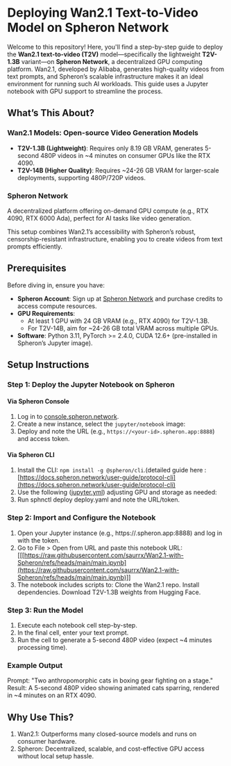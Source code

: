 # Deploying Wan2.1 Text-to-Video Model on Spheron Network

Welcome to this repository! Here, you'll find a step-by-step guide to deploy the **Wan2.1 text-to-video (T2V)** model—specifically the lightweight **T2V-1.3B** variant—on **Spheron Network**, a decentralized GPU computing platform. Wan2.1, developed by Alibaba, generates high-quality videos from text prompts, and Spheron’s scalable infrastructure makes it an ideal environment for running such AI workloads. This guide uses a Jupyter notebook with GPU support to streamline the process.

## What’s This About?

### Wan2.1 Models: Open-source Video Generation Models
- **T2V-1.3B (Lightweight)**: Requires only 8.19 GB VRAM, generates 5-second 480P videos in ~4 minutes on consumer GPUs like the RTX 4090.
- **T2V-14B (Higher Quality)**: Requires ~24-26 GB VRAM for larger-scale deployments, supporting 480P/720P videos.

### Spheron Network
A decentralized platform offering on-demand GPU compute (e.g., RTX 4090, RTX 6000 Ada), perfect for AI tasks like video generation.

This setup combines Wan2.1’s accessibility with Spheron’s robust, censorship-resistant infrastructure, enabling you to create videos from text prompts efficiently.

## Prerequisites
Before diving in, ensure you have:

- **Spheron Account**: Sign up at [Spheron Network](https://www.spheron.network/) and purchase credits to access compute resources.
- **GPU Requirements**: 
  - At least 1 GPU with 24 GB VRAM (e.g., RTX 4090) for T2V-1.3B.
  - For T2V-14B, aim for ~24-26 GB total VRAM across multiple GPUs.
- **Software**: Python 3.11, PyTorch >= 2.4.0, CUDA 12.6+ (pre-installed in Spheron’s Jupyter image).

## Setup Instructions

### Step 1: Deploy the Jupyter Notebook on Spheron

#### Via Spheron Console
1. Log in to [console.spheron.network](http://console.spheron.network).
2. Create a new instance, select the `jupyter/notebook` image:
3. Deploy and note the URL (e.g., `https://<your-id>.spheron.app:8888`) and access token.

#### Via Spheron CLI
1. Install the CLI: `npm install -g @spheron/cli`.(detailed guide here : [https://docs.spheron.network/user-guide/protocol-cli](https://docs.spheron.network/user-guide/protocol-cli)
3. Use the following ([jupyter.yml](jupyter.yml)) adjusting GPU and storage as needed:
4. Run sphnctl deploy deploy.yaml and note the URL/token.

### Step 2: Import and Configure the Notebook
1. Open your Jupyter instance (e.g., https://<your-id>.spheron.app:8888) and log in with the token.
2. Go to File > Open from URL and paste this notebook URL: [[[https://raw.githubusercontent.com/saurrx/Wan2.1-with-Spheron/refs/heads/main/main.ipynb](https://raw.githubusercontent.com/saurrx/Wan2.1-with-Spheron/refs/heads/main/main.ipynb)]]
3. The notebook includes scripts to:
   Clone the Wan2.1 repo.
   Install dependencies.
   Download T2V-1.3B weights from Hugging Face.

### Step 3: Run the Model
1. Execute each notebook cell step-by-step.
2. In the final cell, enter your text prompt.
3. Run the cell to generate a 5-second 480P video (expect ~4 minutes processing time).

### Example Output
Prompt: "Two anthropomorphic cats in boxing gear fighting on a stage."
Result: A 5-second 480P video showing animated cats sparring, rendered in ~4 minutes on an RTX 4090.

## Why Use This?
1. Wan2.1: Outperforms many closed-source models and runs on consumer hardware.
2. Spheron: Decentralized, scalable, and cost-effective GPU access without local setup hassle.










